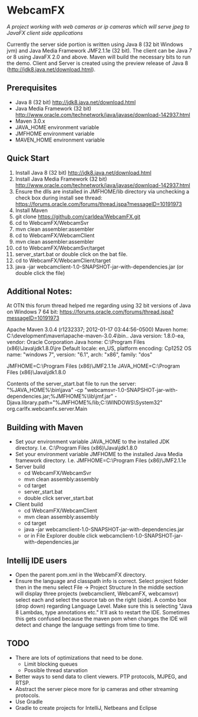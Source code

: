WebcamFX
============
_A project working with web cameras or ip cameras which will serve jpeg to JavaFX client side applications_

Currently the server side portion is written using Java 8 (32 bit Windows jvm) and Java Media Framework JMF2.1.1e (32 bit).
The client can be Java 7 or 8 using JavaFX 2.0 and above. Maven will build the necessary bits to run the demo. Client and Server is
created using the preview release of Java 8 (http://jdk8.java.net/download.html).


Prerequisites
-------------------
* Java 8 (32 bit) http://jdk8.java.net/download.html
* Java Media Framework (32 bit) http://www.oracle.com/technetwork/java/javase/download-142937.html
* Maven 3.0.x
* JAVA_HOME environment variable
* JMFHOME environment variable
* MAVEN_HOME environment variable

Quick Start
--------------------
1. Install Java 8 (32 bit) http://jdk8.java.net/download.html
2. Install Java Media Framework (32 bit) http://www.oracle.com/technetwork/java/javase/download-142937.html
3. Ensure the dlls are installed in JMFHOME/lib directory via unchecking a check box during install see thread: https://forums.oracle.com/forums/thread.jspa?messageID=10191973
4. Install Maven
5. git clone https://github.com/carldea/WebcamFX.git
6. cd to WebcamFX/WebcamSvr
7. mvn clean assembler:assembler
8. cd to WebcamFX/WebcamClient
9. mvn clean assembler:assembler
10. cd to WebcamFX/WebcamSvr/target
11. server_start.bat or double click on the bat file.
12. cd to WebcamFX/WebcamClient/target
13. java -jar webcamclient-1.0-SNAPSHOT-jar-with-dependencies.jar (or double click the file)


Additional Notes:
--------------------
At OTN this forum thread helped me regarding using 32 bit versions of Java on Windows 7 64 bit:
https://forums.oracle.com/forums/thread.jspa?messageID=10191973


Apache Maven 3.0.4 (r1232337; 2012-01-17 03:44:56-0500)
Maven home: C:\development\maven\apache-maven-3.0.4\bin\..
Java version: 1.8.0-ea, vendor: Oracle Corporation
Java home: C:\Program Files (x86)\Java\jdk1.8.0\jre
Default locale: en_US, platform encoding: Cp1252
OS name: "windows 7", version: "6.1", arch: "x86", family: "dos"

JMFHOME=C:\Program Files (x86)\JMF2.1.1e
JAVA_HOME=C:\Program Files (x86)\Java\jdk1.8.0

Contents of the server_start.bat file to run the server:
"%JAVA_HOME%\bin\java" -cp "webcamsvr-1.0-SNAPSHOT-jar-with-dependencies.jar;%JMFHOME%\lib\jmf.jar" -Djava.library.path="%JMFHOME%/lib;C:\WINDOWS\System32" org.carlfx.webcamfx.server.Main

Building with Maven
--------------------
* Set your environment variable JAVA_HOME to the installed JDK directory. I.e. C:\Program Files (x86)\Java\jdk1.8.0
* Set your environment variable JMFHOME to the installed Java Media framework directory. I.e. JMFHOME=C:\Program Files (x86)\JMF2.1.1e
* Server build
    * cd WebcamFX/WebcamSvr
    * mvn clean assembly:assembly
    * cd target
    * server_start.bat
    * double click server_start.bat
* Client build
    * cd WebcamFX/WebcamClient
    * mvn clean assembly:assembly
    * cd target
    * java -jar webcamclient-1.0-SNAPSHOT-jar-with-dependencies.jar
    * or in File Explorer double click webcamclient-1.0-SNAPSHOT-jar-with-dependencies.jar

Intellij IDE users
---------------------
* Open the parent pom.xml in the WebcamFX directory.
* Ensure the language and classpath info is correct. Select project folder then in the menu select File -> Project Structure
  In the middle section will display three projects (webcamclient, WebcamFX, webcamsvr) select each and select the source tab on the right (side).
  A combo box (drop down) regarding Language Level. Make sure this is selecting "Java 8 Lambdas, type annotations etc."
  It'll ask to restart the IDE. Sometimes this gets confused because the maven pom when changes the IDE will detect and change the language settings from
  time to time.

TODO
---------------------
* There are lots of optimizations that need to be done.
    * Limit blocking queues
    * Possible thread starvation
* Better ways to send data to client viewers. PTP protocols, MJPEG, and RTSP.
* Abstract the server piece more for ip cameras and other streaming protocols.
* Use Gradle
* Gradle to create projects for IntelliJ, Netbeans and Eclipse
